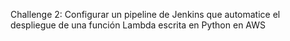 Challenge 2:
Configurar un pipeline de Jenkins que automatice el despliegue de una función Lambda escrita en Python en AWS
